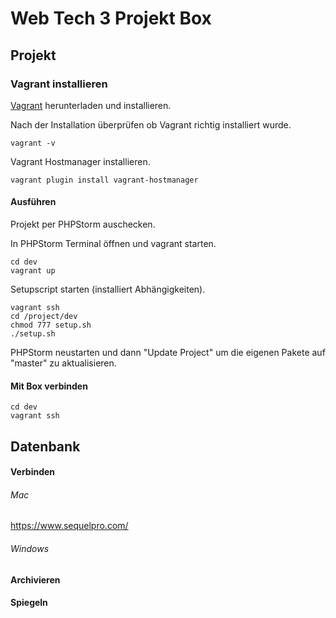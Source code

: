 # Web Tech 3 Projekt Box

## Projekt

### Vagrant installieren
[Vagrant](https://www.vagrantup.com/downloads.html) herunterladen und installieren.

Nach der Installation überprüfen ob Vagrant richtig installiert wurde.  
    
    vagrant -v
    
Vagrant Hostmanager installieren.    

    vagrant plugin install vagrant-hostmanager
  
#### Ausführen
Projekt per PHPStorm auschecken.  

In PHPStorm Terminal öffnen und vagrant starten.  

	cd dev
	vagrant up

Setupscript starten (installiert Abhängigkeiten).  

    vagrant ssh
    cd /project/dev
	chmod 777 setup.sh
	./setup.sh

PHPStorm neustarten und dann "Update Project" um die eigenen Pakete auf "master" zu aktualisieren.  


#### Mit Box verbinden

    cd dev
	vagrant ssh
 

## Datenbank

#### Verbinden

###### Mac
https://www.sequelpro.com/  

###### Windows

#### Archivieren

#### Spiegeln